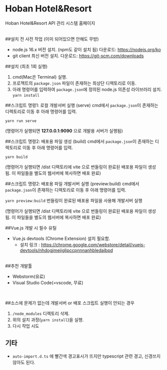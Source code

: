 # Hoban Hotel&Resort

Hoban Hotel&Resort API 관리 시스템 홈페이지
<br /><br />

##설치 전 사전 작업 (이미 되어있으면 안해도 무방)
* node.js 16.x 버전 설치. (npm도 같이 설치 됨)
  다운로드: https://nodejs.org/ko
* git client 최신 버전 설치.
  다운로드: https://git-scm.com/downloads

##설치 (최초 1회 실행)
1. cmd(Mac은 Terminal) 실행.
3. 프로젝트의 `package.json` 파일이 존재하는 최상단 디렉토리로 이동.
3. 아래 명령어를 입력하여 `package.json`에 정의된 node.js 의존성 라이브러리 설치.
   `yarn install`
   <br />

##스크립트 명령1: 로컬 개발서버 실행 (serve)
cmd에서 `package.json`이 존재하는 디렉토리로 이동 후 아래 명령어를 입력.

`yarn run serve`

(명령어가 실행되면 **127.0.0.1:9090** 으로 개발용 서버가 실행됨)

##스크립트 명령2: 배포용 파일 생성 (build)
cmd에서 `package.json`이 존재하는 디렉토리로 이동 후 아래 명령어를 입력.

`yarn build`

(명령어가 실행되면 /dist 디렉토리에 vite 으로 번들링이 완료된 배포용 파일이 생성 됨. 이 파일들을 별도의 웹서버에 복사하면 배포 완료)
<br />

##스크립트 명령2: 배포용 파일 개발서버 실행 (preview:build)
cmd에서 `package.json`이 존재하는 디렉토리로 이동 후 아래 명령어를 입력.

`yarn preview:build`
번들링이 완료된 배포용 파일을 사용해 개발서버 실행

(명령어가 실행되면 /dist 디렉토리에 vite 으로 번들링이 완료된 배포용 파일이 생성 됨. 이 파일들을 별도의 웹서버에 복사하면 배포 완료)
<br />

##Vue.js 개발 시 필수 유틸
- Vue.js devtools (Chrome Extension) 설치 필요함.
  - 설치 링크 : https://chrome.google.com/webstore/detail/vuejs-devtools/nhdogjmejiglipccpnnnanhbledajbpd
  <br />

##추천 개발툴
- Webstorm(유료)
- Visual Studio Code(=vscode, 무료)
<br />

##소스에 문제가 없는데 개발서버 or 배포 스크립트 실행이 안되는 경우
1. `/node_modules` 디렉토리 삭제.
2. 위의 설치 과정(`yarn install`)을 실행.
3. 다시 작업 시도

## 기타
- `auto-import.d.ts` 에 빨간색 경고표시가 뜨지만 typescript 관련 경고, 신경쓰지 않아도 된다.
